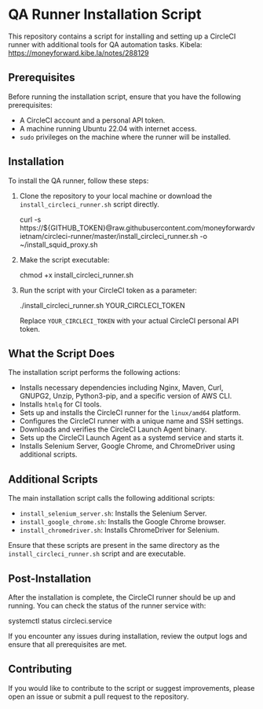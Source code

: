 # QA Runner Installation Script

This repository contains a script for installing and setting up a CircleCI runner with additional tools for QA automation tasks.
Kibela: https://moneyforward.kibe.la/notes/288129

## Prerequisites

Before running the installation script, ensure that you have the following prerequisites:

- A CircleCI account and a personal API token.
- A machine running Ubuntu 22.04 with internet access.
- `sudo` privileges on the machine where the runner will be installed.

## Installation

To install the QA runner, follow these steps:

1. Clone the repository to your local machine or download the `install_circleci_runner.sh` script directly.

   curl -s https://${GITHUB_TOKEN}@raw.githubusercontent.com/moneyforwardvietnam/circleci-runner/master/install_circleci_runner.sh -o ~/install_squid_proxy.sh

3. Make the script executable:

   
   chmod +x install_circleci_runner.sh
   

4. Run the script with your CircleCI token as a parameter:

   
   ./install_circleci_runner.sh YOUR_CIRCLECI_TOKEN
   

   Replace `YOUR_CIRCLECI_TOKEN` with your actual CircleCI personal API token.

## What the Script Does

The installation script performs the following actions:

- Installs necessary dependencies including Nginx, Maven, Curl, GNUPG2, Unzip, Python3-pip, and a specific version of AWS CLI.
- Installs `htmlq` for CI tools.
- Sets up and installs the CircleCI runner for the `linux/amd64` platform.
- Configures the CircleCI runner with a unique name and SSH settings.
- Downloads and verifies the CircleCI Launch Agent binary.
- Sets up the CircleCI Launch Agent as a systemd service and starts it.
- Installs Selenium Server, Google Chrome, and ChromeDriver using additional scripts.

## Additional Scripts

The main installation script calls the following additional scripts:

- `install_selenium_server.sh`: Installs the Selenium Server.
- `install_google_chrome.sh`: Installs the Google Chrome browser.
- `install_chromedriver.sh`: Installs ChromeDriver for Selenium.

Ensure that these scripts are present in the same directory as the `install_circleci_runner.sh` script and are executable.

## Post-Installation

After the installation is complete, the CircleCI runner should be up and running. You can check the status of the runner service with:

systemctl status circleci.service

If you encounter any issues during installation, review the output logs and ensure that all prerequisites are met.

## Contributing

If you would like to contribute to the script or suggest improvements, please open an issue or submit a pull request to the repository.

